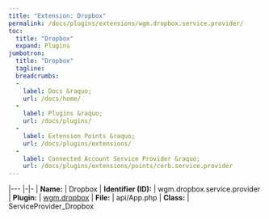 ```yaml
---
title: "Extension: Dropbox"
permalink: /docs/plugins/extensions/wgm.dropbox.service.provider/
toc:
  title: "Dropbox"
  expand: Plugins
jumbotron:
  title: "Dropbox"
  tagline: 
  breadcrumbs:
  -
    label: Docs &raquo;
    url: /docs/home/
  -
    label: Plugins &raquo;
    url: /docs/plugins/
  -
    label: Extension Points &raquo;
    url: /docs/plugins/extensions/
  -
    label: Connected Account Service Provider &raquo;
    url: /docs/plugins/extensions/points/cerb.service.provider
---
```


|---
|-|-
| **Name:** | Dropbox
| **Identifier (ID):** | wgm.dropbox.service.provider
| **Plugin:** | [wgm.dropbox](/docs/plugins/wgm.dropbox/)
| **File:** | api/App.php
| **Class:** | ServiceProvider_Dropbox

